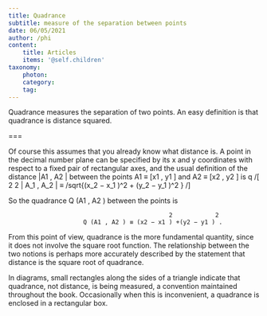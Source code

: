 ```yaml
---
title: Quadrance
subtitle: measure of the separation between points
date: 06/05/2021
author: /phi
content:
    title: Articles
    items: '@self.children'
taxonomy:
    photon:
    category: 
    tag: 
---
```


Quadrance measures the separation of two points. An easy definition is that quadrance
is distance squared. 

===

Of course this assumes that you already know what distance is. A
point in the decimal number plane can be specified by its x and y coordinates with
respect to a fixed pair of rectangular axes, and the usual definition of the distance
|A1 , A2 | between the points A1 ≡ [x1 , y1 ] and A2 ≡ [x2 , y2 ] is
                                       q
/[
                                                   2               2
| A_1 , A_2 | ≡ /sqrt{(x_2 − x_1 )^2 + (y_2 − y_1 )^2 }
/]

So the quadrance Q (A1 , A2 ) between the points is

                                                 2            2
                         Q (A1 , A2 ) ≡ (x2 − x1 ) +(y2 − y1 ) .


From this point of view, quadrance is the more fundamental quantity, since it does not
involve the square root function. The relationship between the two notions is perhaps
more accurately described by the statement that distance is the square root of
quadrance.

In diagrams, small rectangles along the sides of a triangle indicate that quadrance, not
distance, is being measured, a convention maintained throughout the book.
Occasionally when this is inconvenient, a quadrance is enclosed in a rectangular box.

